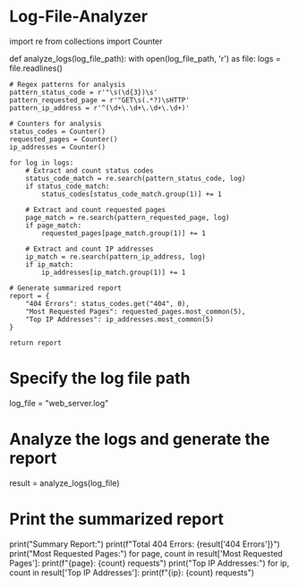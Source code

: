 # Log-File-Analyzer
import re
from collections import Counter

def analyze_logs(log_file_path):
    with open(log_file_path, 'r') as file:
        logs = file.readlines()

    # Regex patterns for analysis
    pattern_status_code = r'"\s(\d{3})\s'
    pattern_requested_page = r'"GET\s(.*?)\sHTTP'
    pattern_ip_address = r'^(\d+\.\d+\.\d+\.\d+)'

    # Counters for analysis
    status_codes = Counter()
    requested_pages = Counter()
    ip_addresses = Counter()

    for log in logs:
        # Extract and count status codes
        status_code_match = re.search(pattern_status_code, log)
        if status_code_match:
            status_codes[status_code_match.group(1)] += 1

        # Extract and count requested pages
        page_match = re.search(pattern_requested_page, log)
        if page_match:
            requested_pages[page_match.group(1)] += 1

        # Extract and count IP addresses
        ip_match = re.search(pattern_ip_address, log)
        if ip_match:
            ip_addresses[ip_match.group(1)] += 1

    # Generate summarized report
    report = {
        "404 Errors": status_codes.get("404", 0),
        "Most Requested Pages": requested_pages.most_common(5),
        "Top IP Addresses": ip_addresses.most_common(5)
    }

    return report

# Specify the log file path
log_file = "web_server.log"

# Analyze the logs and generate the report
result = analyze_logs(log_file)

# Print the summarized report
print("Summary Report:")
print(f"Total 404 Errors: {result['404 Errors']}")
print("Most Requested Pages:")
for page, count in result['Most Requested Pages']:
    print(f"{page}: {count} requests")
print("Top IP Addresses:")
for ip, count in result['Top IP Addresses']:
    print(f"{ip}: {count} requests")
